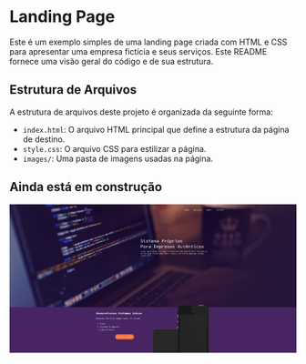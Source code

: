 # Landing Page 

Este é um exemplo simples de uma landing page criada com HTML e CSS para apresentar uma empresa fictícia e seus serviços. Este README fornece uma visão geral do código e de sua estrutura.

## Estrutura de Arquivos

A estrutura de arquivos deste projeto é organizada da seguinte forma:

- `index.html`: O arquivo HTML principal que define a estrutura da página de destino.
- `style.css`: O arquivo CSS para estilizar a página.
- `images/`: Uma pasta de imagens usadas na página.

## Ainda está em construção
![Alt text](imagens/foto-para-o-readme-md.png)
